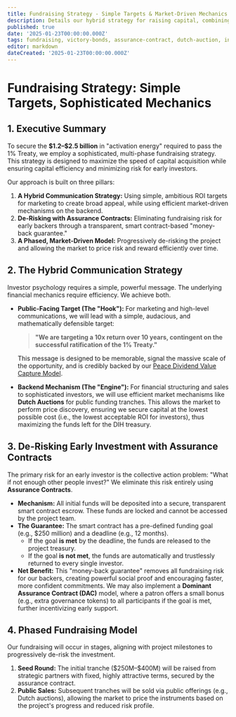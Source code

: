 ```yaml
---
title: Fundraising Strategy - Simple Targets & Market-Driven Mechanics
description: Details our hybrid strategy for raising capital, combining simple, ambitious ROI targets for marketing with efficient market-driven pricing and de-risked assurance contracts.
published: true
date: '2025-01-23T00:00:00.000Z'
tags: fundraising, victory-bonds, assurance-contract, dutch-auction, investment-strategy
editor: markdown
dateCreated: '2025-01-23T00:00:00.000Z'
---
```


# Fundraising Strategy: Simple Targets, Sophisticated Mechanics

## 1. Executive Summary

To secure the **\$1.2–\$2.5 billion** in "activation energy" required to pass the 1% Treaty, we employ a sophisticated, multi-phase fundraising strategy. This strategy is designed to maximize the speed of capital acquisition while ensuring capital efficiency and minimizing risk for early investors.

Our approach is built on three pillars:
1.  **A Hybrid Communication Strategy:** Using simple, ambitious ROI targets for marketing to create broad appeal, while using efficient market-driven mechanisms on the backend.
2.  **De-Risking with Assurance Contracts:** Eliminating fundraising risk for early backers through a transparent, smart contract-based "money-back guarantee."
3.  **A Phased, Market-Driven Model:** Progressively de-risking the project and allowing the market to price risk and reward efficiently over time.

## 2. The Hybrid Communication Strategy

Investor psychology requires a simple, powerful message. The underlying financial mechanics require efficiency. We achieve both.

-   **Public-Facing Target (The "Hook"):** For marketing and high-level communications, we will lead with a simple, audacious, and mathematically defensible target:
    > **"We are targeting a 10x return over 10 years, contingent on the successful ratification of the 1% Treaty."**

    This message is designed to be memorable, signal the massive scale of the opportunity, and is credibly backed by our [Peace Dividend Value Capture Model](./peace-dividend-value-capture.md).

-   **Backend Mechanism (The "Engine"):** For financial structuring and sales to sophisticated investors, we will use efficient market mechanisms like **Dutch Auctions** for public funding tranches. This allows the market to perform price discovery, ensuring we secure capital at the lowest possible cost (i.e., the lowest acceptable ROI for investors), thus maximizing the funds left for the DIH treasury.

## 3. De-Risking Early Investment with Assurance Contracts

The primary risk for an early investor is the collective action problem: "What if not enough other people invest?" We eliminate this risk entirely using **Assurance Contracts**.

-   **Mechanism:** All initial funds will be deposited into a secure, transparent smart contract escrow. These funds are locked and cannot be accessed by the project team.
-   **The Guarantee:** The smart contract has a pre-defined funding goal (e.g., \$250 million) and a deadline (e.g., 12 months).
    -   If the goal **is met** by the deadline, the funds are released to the project treasury.
    -   If the goal **is not met**, the funds are automatically and trustlessly returned to every single investor.
-   **Net Benefit:** This "money-back guarantee" removes all fundraising risk for our backers, creating powerful social proof and encouraging faster, more confident commitments. We may also implement a **Dominant Assurance Contract (DAC)** model, where a patron offers a small bonus (e.g., extra governance tokens) to all participants if the goal is met, further incentivizing early support.

## 4. Phased Fundraising Model

Our fundraising will occur in stages, aligning with project milestones to progressively de-risk the investment.

1.  **Seed Round:** The initial tranche (\$250M–\$400M) will be raised from strategic partners with fixed, highly attractive terms, secured by the assurance contract.
2.  **Public Sales:** Subsequent tranches will be sold via public offerings (e.g., Dutch auctions), allowing the market to price the instruments based on the project's progress and reduced risk profile.
